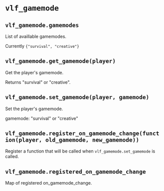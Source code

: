 # `vlf_gamemode`

## `vlf_gamemode.gamemodes`

List of availlable gamemodes.

Currently `{"survival", "creative"}`

## `vlf_gamemode.get_gamemode(player)`

Get the player's gamemode.

Returns "survival" or "creative".

## `vlf_gamemode.set_gamemode(player, gamemode)`

Set the player's gamemode.

gamemode: "survival" or "creative"

## `vlf_gamemode.register_on_gamemode_change(function(player, old_gamemode, new_gamemode))`

Register a function that will be called when `vlf_gamemode.set_gamemode` is called.

## `vlf_gamemode.registered_on_gamemode_change`

Map of registered on_gamemode_change.
